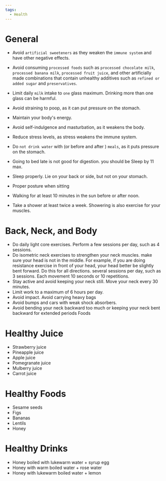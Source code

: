 ```yaml
---
tags:
  - Health
---
```


# General

* Avoid `artificial sweeteners` as they weaken the `immune system` and have other negative effects.
* Avoid consuming `processed foods` such as `processed chocolate milk`, `processed banana milk`, `processed fruit juice`, and other artificially made combinations that contain unhealthy additives such as `refined or added sugar` and `preservatives`.
* Limit daily `milk` intake to `one` glass maximum. Drinking more than one glass can be harmful.

* Avoid straining to poop, as it can put pressure on the stomach.
* Maintain your body's energy.
* Avoid self-indulgence and masturbation, as it weakens the body.
* Reduce stress levels, as stress weakens the immune system.
* Do `not drink water` with (or before and after ) `meals`, as it puts pressure on the stomach.
* Going to bed late is not good for digestion. you should be Sleep by 11 max.
* Sleep properly. Lie on your back or side, but not on your stomach.
* Proper posture when sitting

* Walking for at least 10 minutes in the sun before or after noon.
* Take a shower at least twice a week. Showering is also exercise for your muscles.

# Back, Neck, and Body

* Do daily light core exercises. Perform a few sessions per day, such as 4 sessions.
* Do isometric neck exercises to strengthen your neck muscles. make sure your head is not in the middle. For example, if you are doing resistance exercise in front of your head, your head better be slightly bent forward. Do this for all directions. several sessions per day, such as 3 sessions. Each movement 10 seconds or 10 repetitions.
* Stay active and avoid keeping your neck still. Move your neck every 30 minutes.
* Limit work to a maximum of 6 hours per day.
* Avoid impact. Avoid carrying heavy bags
* Avoid bumps and cars with weak shock absorbers.
* Avoid bending your neck backward too much or keeping your neck bent backward for extended periods
Foods

# Healthy Juice

* Strawberry juice
* Pineapple juice
* Apple juice
* Pomegranate juice
* Mulberry juice
* Carrot juice

# Healthy Foods

* Sesame seeds
* Figs
* Bananas
* Lentils
* Honey

# Healthy Drinks

* Honey boiled with lukewarm water + syrup egg
* Honey with warm boiled water + rose water
* Honey with lukewarm boiled water + lemon
